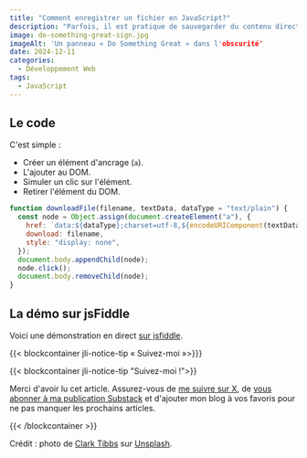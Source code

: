 ```yaml
---
title: "Comment enregistrer un fichier en JavaScript?"
description: "Parfois, il est pratique de sauvegarder du contenu directement depuis le code JavaScript vers un fichier physique. Voici la solution !"
image: do-something-great-sign.jpg
imageAlt: 'Un panneau « Do Something Great » dans l'obscurité'
date: 2024-12-11
categories:
  - Développement Web
tags:
  - JavaScript
---
```


## Le code

C'est simple :

- Créer un élément d'ancrage (`a`).
- L'ajouter au DOM.
- Simuler un clic sur l'élément.
- Retirer l'élément du DOM.

```javascript
function downloadFile(filename, textData, dataType = "text/plain") {
  const node = Object.assign(document.createElement("a"), {
    href: `data:${dataType};charset=utf-8,${encodeURIComponent(textData)}`,
    download: filename,
    style: "display: none",
  });
  document.body.appendChild(node);
  node.click();
  document.body.removeChild(node);
}
```

## La démo sur jsFiddle

Voici une démonstration en direct [sur jsfiddle](https://jsfiddle.net/puzzlout/ehyqajLr/3/).

{{< blockcontainer jli-notice-tip « Suivez-moi »>}}}

{{< blockcontainer jli-notice-tip "Suivez-moi !">}}

Merci d'avoir lu cet article. Assurez-vous de [me suivre sur X](https://x.com/LitzlerJeremie), de [vous abonner à ma publication Substack](https://iamjeremie.substack.com/) et d'ajouter mon blog à vos favoris pour ne pas manquer les prochains articles.

{{< /blockcontainer >}}

Crédit : photo de [Clark Tibbs](https://unsplash.com/@clarktibbs?utm_content=creditCopyText&utm_medium=referral&utm_source=unsplash) sur [Unsplash](https://unsplash.com/photos/do-something-great-neon-sign-oqStl2L5oxI?utm_content=creditCopyText&utm_medium=referral&utm_source=unsplash).
